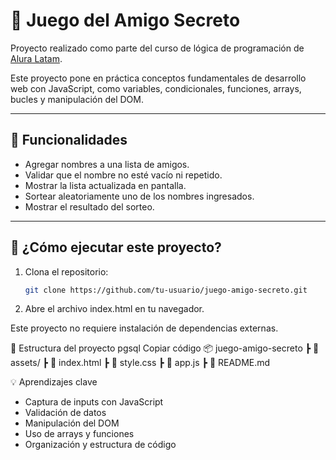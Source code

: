 # 🎁 Juego del Amigo Secreto

Proyecto realizado como parte del curso de lógica de programación de [Alura Latam](https://www.aluracursos.com/).

Este proyecto pone en práctica conceptos fundamentales de desarrollo web con JavaScript, como variables, condicionales, funciones, arrays, bucles y manipulación del DOM.

---

## 🧩 Funcionalidades

- Agregar nombres a una lista de amigos.
- Validar que el nombre no esté vacío ni repetido.
- Mostrar la lista actualizada en pantalla.
- Sortear aleatoriamente uno de los nombres ingresados.
- Mostrar el resultado del sorteo.

---

## 🚀 ¿Cómo ejecutar este proyecto?

1. Clona el repositorio:
   ```bash
   git clone https://github.com/tu-usuario/juego-amigo-secreto.git
2. Abre el archivo index.html en tu navegador.

Este proyecto no requiere instalación de dependencias externas.

📁 Estructura del proyecto
pgsql
Copiar código
📦 juego-amigo-secreto
┣ 📁 assets/
┣ 📄 index.html
┣ 📄 style.css
┣ 📄 app.js
┣ 📄 README.md

💡 Aprendizajes clave
- Captura de inputs con JavaScript
- Validación de datos
- Manipulación del DOM
- Uso de arrays y funciones
- Organización y estructura de código
